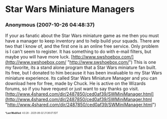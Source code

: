# Star Wars Miniature Managers

### **Anonymous** (2007-10-26 04:48:37)

If your as fanatic about the Star Wars miniature game as me then you must have a manager to keep inventory and to help build your squads.
There are two that I know of, and the first one is an online free service. Only problem is I can't seem to register. It has something to do with e-mail filters, but maybe you will have more luck.
[http://www.swshoebox.com/](http://www.swshoebox.com/ "http://www.swshoebox.com/")
This is one my favorite, its a stand alone program that a Star Wars miniature fan built. Its free, but I donated to him because it has been invaluable to my Star Wars miniature experience. Its called Star Wars Miniature Manager and you can download here for free, made by Chuck. He is active on the Wizards forums, so if you have request or just want to say thanks go visit.
[http://www.4shared.com/dir/2487850/ced0af39/SWMiniManager.html](http://www.4shared.com/dir/2487850/ced0af39/SWMiniManager.html "http://www.4shared.com/dir/2487850/ced0af39/SWMiniManager.html")



<span style="font-size: 0.5em;">***Last Modified**: 4.0.28 - *2025-06-02 21:36:07 EDT*</span>